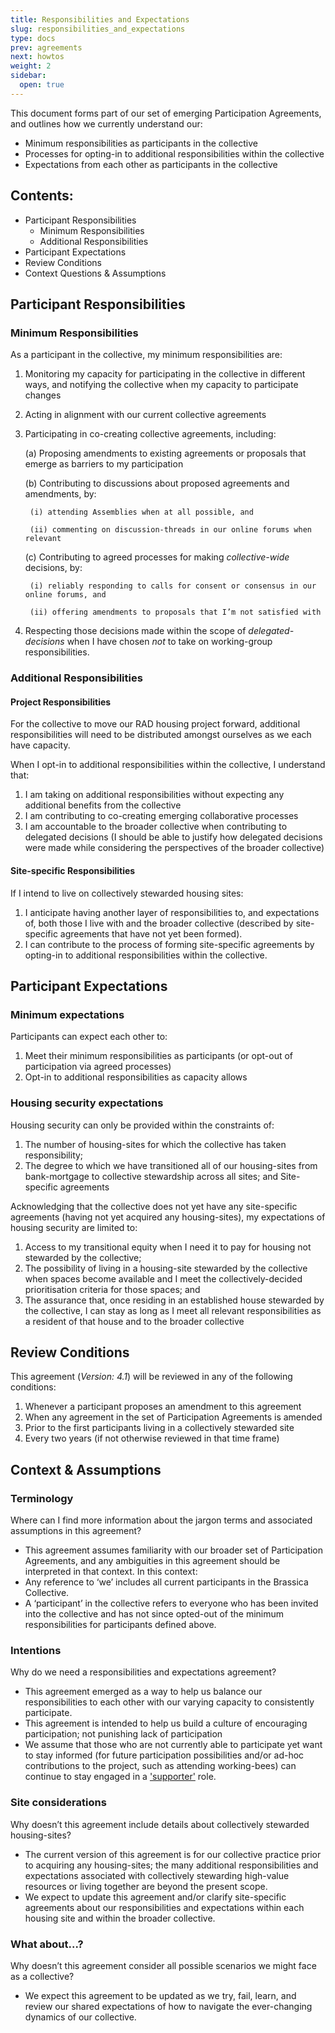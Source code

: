 ```yaml
---
title: Responsibilities and Expectations
slug: responsibilities_and_expectations
type: docs
prev: agreements
next: howtos
weight: 2
sidebar:
  open: true
---
```


This document forms part of our set of emerging Participation Agreements, and outlines how we currently understand our:
* Minimum responsibilities as participants in the collective 
* Processes for opting-in to additional responsibilities within the collective 
* Expectations from each other as participants in the collective

## Contents: 
* Participant Responsibilities
    * Minimum Responsibilities
    * Additional Responsibilities
* Participant Expectations
* Review Conditions
* Context Questions & Assumptions

## Participant Responsibilities
### Minimum Responsibilities
As a participant in the collective, my minimum responsibilities are:
1. Monitoring my capacity for participating in the collective in different ways, and notifying the collective when my capacity to participate changes
2. Acting in alignment with our current collective agreements   
3. Participating in co-creating collective agreements, including: 

   (a) Proposing amendments to existing agreements or proposals that emerge as barriers to my participation

   (b) Contributing to discussions about proposed agreements and amendments, by:

        (i) attending Assemblies when at all possible, and 

        (ii) commenting on discussion-threads in our online forums when relevant

    (c) Contributing to agreed processes for making *collective-wide* decisions, by: 

        (i) reliably responding to calls for consent or consensus in our online forums, and

        (ii) offering amendments to proposals that I’m not satisfied with

4. Respecting those decisions made within the scope of *delegated-decisions* when I have chosen *not* to take on working-group responsibilities. 

### Additional Responsibilities

#### Project Responsibilities 
For the collective to move our RAD housing project forward, additional responsibilities will need to be distributed amongst ourselves as we each have capacity. 

When I opt-in to additional responsibilities within the collective, I understand that: 
1. I am taking on additional responsibilities without expecting any additional benefits from the collective 
2. I am contributing to co-creating emerging collaborative processes
3. I am accountable to the broader collective when contributing to delegated decisions (I should be able to justify how delegated decisions were made while considering the perspectives of the broader collective)

#### Site-specific Responsibilities
If I intend to live on collectively stewarded housing sites: 
1. I anticipate having another layer of responsibilities to, and expectations of, both those I live with and the broader collective (described by site-specific agreements that have not yet been formed). 
2. I can contribute to the process of forming site-specific agreements by opting-in to additional responsibilities within the collective. 


## Participant Expectations

### Minimum expectations
Participants can expect each other to: 
1. Meet their minimum responsibilities as participants (or opt-out of participation via agreed processes) 
2. Opt-in to additional responsibilities as capacity allows 

### Housing security expectations
Housing security can only be provided within the constraints of: 
1. The number of housing-sites for which the collective has taken responsibility; 
2. The degree to which we have transitioned all of our housing-sites from bank-mortgage to collective stewardship across all sites; and 
Site-specific agreements 

Acknowledging that the collective does not yet have any site-specific agreements (having not yet acquired any housing-sites), my expectations of housing security are limited to:
1. Access to my transitional equity when I need it to pay for housing not stewarded by the collective;
2. The possibility of living in a housing-site stewarded by the collective when spaces become available and I meet the collectively-decided prioritisation criteria for those spaces; and 
3. The assurance that, once residing in an established house stewarded by the collective, I can stay as long as I meet all relevant responsibilities as a resident of that house and to the broader collective 

## Review Conditions
This agreement (*Version: 4.1*) will be reviewed in any of the following conditions: 
1. Whenever a participant proposes an amendment to this agreement
2. When any agreement in the set of Participation Agreements is amended
3. Prior to the first participants living in a collectively stewarded site
4. Every two years (if not otherwise reviewed in that time frame)

## Context & Assumptions

### Terminology
Where can I find more information about the jargon terms and associated assumptions in this agreement? 
* This agreement assumes familiarity with our broader set of Participation Agreements, and any ambiguities in this agreement should be interpreted in that context. In this context: 
* Any reference to ‘we’ includes all current participants in the Brassica Collective.  
* A ‘participant’ in the collective refers to everyone who has been invited into the collective and has not since opted-out of the minimum responsibilities for participants defined above.

### Intentions
Why do we need a responsibilities and expectations agreement?
* This agreement emerged as a way to help us balance our responsibilities to each other with our varying capacity to consistently participate. 
* This agreement is intended to help us build a culture of encouraging participation; not punishing lack of participation
* We assume that those who are not currently able to participate yet want to stay informed (for future participation possibilities and/or ad-hoc contributions to the project, such as attending working-bees) can continue to stay engaged in a ['supporter'](supporters/) role.  

### Site considerations
Why doesn’t this agreement include details about collectively stewarded housing-sites?
* The current version of this agreement is for our collective practice prior to acquiring any housing-sites; the many additional responsibilities and expectations associated with collectively stewarding high-value resources or living together are beyond the present scope. 
* We expect to update this agreement and/or clarify site-specific agreements about our responsibilities and expectations within each housing site and within the broader collective. 

### What about...?
Why doesn’t this agreement consider all possible scenarios we might face as a collective? 
* We expect this agreement to be updated as we try, fail, learn, and review our shared expectations of how to navigate the ever-changing dynamics of our collective. 
